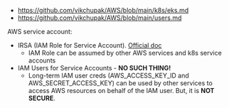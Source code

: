 - https://github.com/vikchupak/AWS/blob/main/k8s/eks.md
- https://github.com/vikchupak/AWS/blob/main/users.md

AWS service account:
- IRSA (IAM Role for Service Account). [Official doc](https://docs.aws.amazon.com/eks/latest/userguide/iam-roles-for-service-accounts.html)
  - IAM Role can be assumed by other AWS services and k8s service accounts
- IAM Users for Service Accounts - **NO SUCH THING!**
  - Long-term IAM user creds (AWS_ACCESS_KEY_ID and AWS_SECRET_ACCESS_KEY) can be used by other services to access AWS resources on behalf of the IAM user. But, it is **NOT SECURE**.
